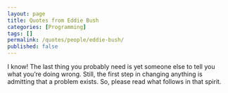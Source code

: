 ```yaml
---
layout: page
title: Quotes from Eddie Bush
categories: [Programming]
tags: []
permalink: /quotes/people/eddie-bush/
published: false
---
```





I know! The last thing you probably need is yet someone else to tell you what you’re doing wrong. Still, the first step in changing anything is admitting that a problem exists. So, please read what follows in that spirit.

